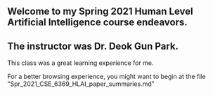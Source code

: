 Welcome to my Spring 2021 Human Level Artificial Intelligence course endeavors. 
--
The instructor was Dr. Deok Gun Park. 
--
This class was a great learning experience for me. 


For a better browsing experience, you might want to begin at the file "Spr_2021_CSE_6369_HLAI_paper_summaries.md"
